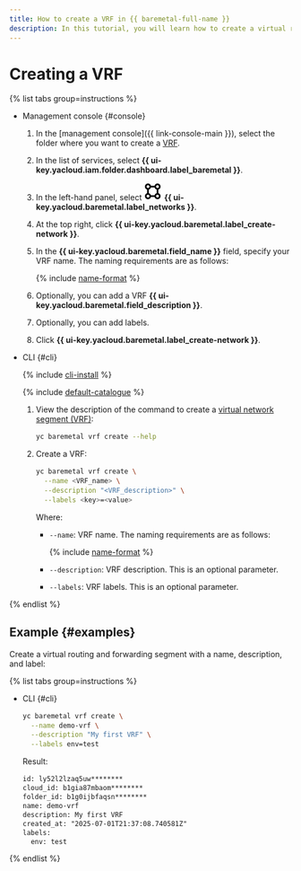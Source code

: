 ```yaml
---
title: How to create a VRF in {{ baremetal-full-name }}
description: In this tutorial, you will learn how to create a virtual routing and forwarding (VRF) segment in {{ baremetal-full-name }}.
---
```


# Creating a VRF

{% list tabs group=instructions %}

- Management console {#console}

  1. In the [management console]({{ link-console-main }}), select the folder where you want to create a [VRF](../concepts/network.md#vrf-segment).
  1. In the list of services, select **{{ ui-key.yacloud.iam.folder.dashboard.label_baremetal }}**.
  1. In the left-hand panel, select ![icon](../../_assets/console-icons/vector-square.svg) **{{ ui-key.yacloud.baremetal.label_networks }}**.
  1. At the top right, click **{{ ui-key.yacloud.baremetal.label_create-network }}**.
  1. In the **{{ ui-key.yacloud.baremetal.field_name }}** field, specify your VRF name. The naming requirements are as follows:

     {% include [name-format](../../_includes/name-format.md) %}

  1. Optionally, you can add a VRF **{{ ui-key.yacloud.baremetal.field_description }}**.
  1. Optionally, you can add labels.
  1. Click **{{ ui-key.yacloud.baremetal.label_create-network }}**.

- CLI {#cli}

  {% include [cli-install](../../_includes/cli-install.md) %}

  {% include [default-catalogue](../../_includes/default-catalogue.md) %}

  1. View the description of the command to create a [virtual network segment (VRF)](../concepts/network.md#vrf-segment):

     ```bash
     yc baremetal vrf create --help
     ```
  
  1. Create a VRF:
     
     ```bash
     yc baremetal vrf create \
       --name <VRF_name> \
       --description "<VRF_description>" \
       --labels <key>=<value>
     ```

     Where:
     * `--name`: VRF name. The naming requirements are as follows:
       
       {% include [name-format](../../_includes/name-format.md) %}

     * `--description`: VRF description. This is an optional parameter.
     * `--labels`: VRF labels. This is an optional parameter.

{% endlist %}

## Example {#examples}

Create a virtual routing and forwarding segment with a name, description, and label:

{% list tabs group=instructions %}

- CLI {#cli}

  ```bash
  yc baremetal vrf create \
    --name demo-vrf \
    --description "My first VRF" \
    --labels env=test
  ```

  Result:  
  
  ```text
  id: ly52l2lzaq5uw********
  cloud_id: b1gia87mbaom********
  folder_id: b1g0ijbfaqsn********
  name: demo-vrf
  description: My first VRF
  created_at: "2025-07-01T21:37:08.740581Z"
  labels:
    env: test
  ```

{% endlist %}